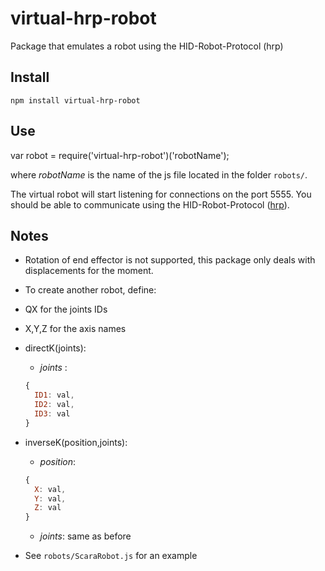 # virtual-hrp-robot
Package that emulates a robot using the HID-Robot-Protocol (hrp)

## Install
```npm install virtual-hrp-robot```

## Use
var robot = require('virtual-hrp-robot')('robotName');

where _robotName_ is the name of the js file located in the folder ```robots/```.

The virtual robot will start listening for connections on the port 5555. You should be able to communicate using the HID-Robot-Protocol ([hrp](https://github.com/andresmanelli/hrp)).

## Notes
 - Rotation of end effector is not supported, this package only deals with displacements for the moment.
 - To create another robot, define:
  - QX for the joints IDs
  - X,Y,Z for the axis names
  - directK(joints):
    - _joints_ :
    ```js
    {
      ID1: val,
      ID2: val,
      ID3: val
    }
    ```
  - inverseK(position,joints):
    - _position_:
    ```js
    {
      X: val,
      Y: val,
      Z: val
    }
    ```
    - _joints_: same as before
    
- See ```robots/ScaraRobot.js``` for an example
